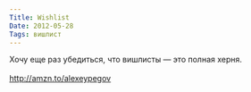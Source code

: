 ```yaml
---
Title: Wishlist
Date: 2012-05-28
Tags: вишлист
---
```


<div class="text">Хочу еще раз убедиться, что вишлисты — это полная херня.<br /><br />
<a href="http://amzn.to/alexeypegov">http://amzn.to/alexeypegov</a></div>
